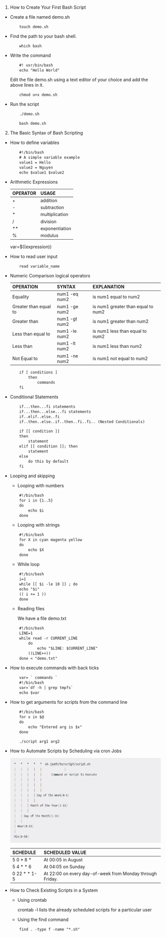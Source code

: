1. How to Create Your First Bash Script

- Create a file named demo.sh
    ```
        touch demo.sh
    ```
- Find the path to your bash shell.
    ```
        which bash
    ```
- Write the command
    ```
        #! usr/bin/bash
        echo "Hello World"
    ```
    Edit the file demo.sh using a text editor of your choice and add the above lines in it.
    ```
        chmod u+x demo.sh
    ```
- Run the script
    ```
        ./demo.sh
    ```
    ```
        bash demo.sh
    ```
2. The Basic Syntax of Bash Scripting

- How to define variables
    ```
        #!/bin/bash
        # A simple variable example
        value1 = Hello
        value2 = Nguyen
        echo $value1 $value2
    ```
- Arithmetic Expressions

    | OPERATOR      | USAGE         |
    | ------------- | ------------- |
    | +             | addition      |
    | -             | subtraction   |
    | *             | multiplication|
    | /             | division      |
    | **            | exponentiation|
    | %             | modulus       |

    var=$((expression))

- How to read user input
    ```
        read variable_name
    ```
- Numeric Comparison logical operators

    | OPERATION             | SYNTAX         |EXPLANATION           |
    | -------------         | -------------  |-----------           |
    | Equality              | num1 -eq num2  | is num1 equal to num2|
    | Greater than equal to | num1 -ge num2  | is num1 greater than equal to num2 |
    | Greater than          | num1 -gt num2  | is num1 greater than num2 |
    | Less than equal to    | num1 -le num2  | is num1 less than equal to num2 |
    | Less than             | num1 -lt num2  | is num1 less than num2 |
    | Not Equal to          | num1 -ne num2  | is num1 not equal to num2 |
    ```
        if [ conditions ]
            then
                commands
        fi
    ```
- Conditional Statements

    ```
        if...then...fi statements
        if...then...else...fi statements
        if..elif..else..fi
        if..then..else..if..then..fi..fi.. (Nested Conditionals)
    ```

    ```
        if [[ condition ]]
        then
            statement
        elif [[ condition ]]; then
            statement 
        else
            do this by default
        fi
    ```
- Looping and skipping
    - Looping with numbers
    ```
        #!/bin/bash
        for i in {1..5}
        do
            echo $i
        done
    ```    
    - Looping with strings
    ```
        #!/bin/bash
        for X in cyan magenta yellow  
        do
            echo $X
        done
    ```
    - While loop
    ```
        #!/bin/bash
        i=1
        while [[ $i -le 10 ]] ; do
        echo "$i"
        (( i += 1 ))
        done
    ```
    - Reading files

        We have a file demo.txt
    ```
        #!/bin/bash
        LINE=1
        while read -r CURRENT_LINE
            do
                echo "$LINE: $CURRENT_LINE"
            ((LINE++))
        done < "demo.txt"
    ```
- How to execute commands with back ticks
    ```
        var= ` commands `
        #!/bin/bash
        var=`df -h | grep tmpfs`    
        echo $var
    ```
- How to get arguments for scripts from the command line
    ``` 
        #!/bin/bash
        for x in $@
        do
            echo "Entered arg is $x"
        done
    ```
    ```
        ./script arg1 arg2
    ```
- How to Automate Scripts by Scheduling via cron Jobs

  ![: Image Cron ](../Image/Cron.png)

    | SCHEDULE       | SCHEDULED VALUE    |
    | -------------  | -------------      |
    | 5 0 * 8 *      | At 00:05 in August |
    | 5 4 * * 6      | At 04:05 on Sunday |
    | 0 22 * * 1-5   | At 22:00 on every day-of-week from Monday through Friday.  |

- How to Check Existing Scripts in a System
    - Using crontab

        crontab -l lists the already scheduled scripts for a particular user

    - Using the find command
    ```
        find . -type f -name "*.sh"
    ```



